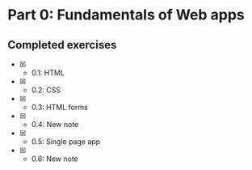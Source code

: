 # Part 0: Fundamentals of Web apps

## Completed exercises

- [x] - 0.1: HTML
- [x] - 0.2: CSS
- [x] - 0.3: HTML forms
- [x] - 0.4: New note
- [x] - 0.5: Single page app
- [x] - 0.6: New note
